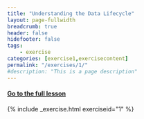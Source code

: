 ```yaml
---
title: "Understanding the Data Lifecycle"
layout: page-fullwidth
breadcrumb: true
header: false
hidefooter: false
tags:
    - exercise
categories: [exercise1,exercisecontent]
permalink: "/exercises/1/"
#description: "This is a page description"
---
```



<h4><a href="{{ site.url }}{{ site.baseurl }}/modules/1/a">Go to the full lesson</a></h4>

{% include _exercise.html exerciseid="1" %}
